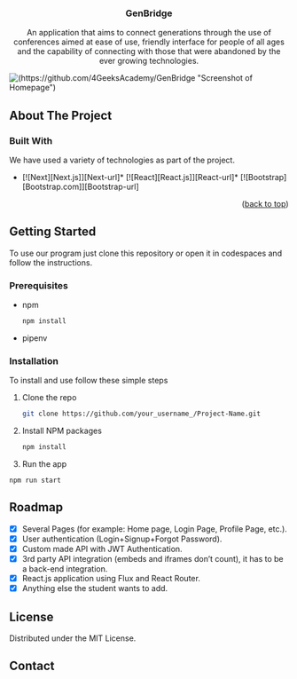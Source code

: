   <h3 align="center">GenBridge</h3>
  <p align="center">
   An application that aims to connect generations through the use of conferences aimed at ease of use, friendly interface for people of all ages and the capability of connecting with those that were abandoned by the ever growing technologies.

![(https://github.com/4GeeksAcademy/GenBridge "Screenshot of Homepage")](https://i.imgur.com/kOgkJOe.png "Screenshot of Homepage")

<!-- ABOUT THE PROJECT -->
## About The Project

### Built With

We have used a variety of technologies as part of the project.

* [![Next][Next.js]][Next-url]* [![React][React.js]][React-url]* [![Bootstrap][Bootstrap.com]][Bootstrap-url]

<p align="right">(<a href="#readme-top">back to top</a>)</p>



<!-- GETTING STARTED -->
## Getting Started

To use our program just clone this repository or open it in codespaces and follow the instructions.

### Prerequisites

* npm
  ```sh
  npm install 
  ```

* pipenv

### Installation

To install and use follow these simple steps

1. Clone the repo
   ```sh
   git clone https://github.com/your_username_/Project-Name.git
   ```
2. Install NPM packages
   ```sh
   npm install
   ```
3. Run the app
```
npm run start
```

<!-- ROADMAP -->
## Roadmap

- [x] Several Pages (for example: Home page, Login Page, Profile Page, etc.).
- [x] User authentication (Login+Signup+Forgot Password).
- [x] Custom made API with JWT Authentication. 
- [x] 3rd party API integration (embeds and iframes don’t count), it has to be a back-end integration.
- [x] React.js application using Flux and React Router.
- [x] Anything else the student wants to add. 

<!-- LICENSE -->
## License
Distributed under the MIT License. 

<!-- CONTACT -->
## Contact
